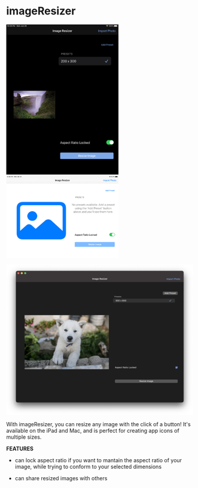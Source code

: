 # imageResizer

<img src = "Images/ipad-dark-portrait.png" width="300" height="400"> <img src = "Images/ipad-light-landscape.png" width="300" height="220"> 

<img src = "Images/mac-dark.png" width="500" height="400">

With imageResizer, you can resize any image with the click of a button! It's available on the iPad and Mac, and is perfect for creating app icons of multiple sizes.

**FEATURES**

- can lock aspect ratio if you want to mantain the aspect ratio of your image, while trying to conform to your selected dimensions

- can share resized images with others
